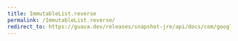 ```yaml
---
title: ImmutableList.reverse
permalink: /ImmutableList.reverse/
redirect_to: https://guava.dev/releases/snapshot-jre/api/docs/com/google/common/collect/ImmutableList.html#reverse--
---
```

